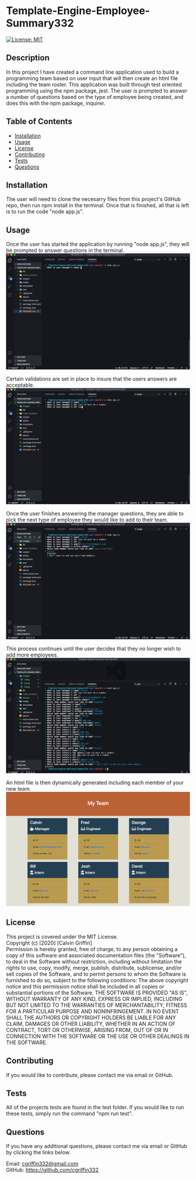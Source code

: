 # Template-Engine-Employee-Summary332
[![License: MIT](https://img.shields.io/badge/License-MIT-yellow.svg)](https://opensource.org/licenses/MIT)

## Description

In this project I have created a command line application used to build a programming team based on user input that will then create an html file including the team roster. This application was built through test oriented programming using the npm package, jest. The user is prompted to answer a number of questions based on the type of employee being created, and does this with the npm package, inquirer. 

## Table of Contents

* [Installation](#installation)
* [Usage](#usage)
* [License](#license)
* [Contributing](#Contributing)
* [Tests](#tests)
* [Questions](#questions)

## Installation

The user will need to clone the necesarry files from this project's GitHub repo, then run npm install in the terminal. Once that is finished, all that is left is to run the code "node app.js".

## Usage

Once the user has started the application by running "node app.js", they will be prompted to answer questions in the terminal. 
![Image of Start](./images/1.png)

Certain validations are set in place to insure that the users answers are acceptable. 
![Image of Validate](./images/2.png)

Once the user finishes answering the manager questions, they are able to pick the next type of employee they would like to add to their team. 
![Image of Next](./images/3.png)

This process continues until the user decides that they no longer wish to add more employees. 
![Image of Done](./images/4.png)

An html file is then dynamically generated including each member of your new team.
![Image of HTML](./images/5.png)

## License

This project is covered under the MIT License. <br />
Copyright (c) [2020] [Calvin Griffin] <br />
Permission is hereby granted, free of charge, to any person obtaining a copy of this software and associated documentation files (the "Software"), to deal in the Software without restriction, including without limitation the rights to use, copy, modify, merge, publish, distribute, sublicense, and/or sell copies of the Software, and to permit persons to whom the Software is furnished to do so, subject to the following conditions:
The above copyright notice and this permission notice shall be included in all copies or substantial portions of the Software.
THE SOFTWARE IS PROVIDED "AS IS", WITHOUT WARRANTY OF ANY KIND, EXPRESS OR IMPLIED, INCLUDING BUT NOT LIMITED TO THE WARRANTIES OF MERCHANTABILITY, FITNESS FOR A PARTICULAR PURPOSE AND NONINFRINGEMENT. IN NO EVENT SHALL THE AUTHORS OR COPYRIGHT HOLDERS BE LIABLE FOR ANY CLAIM, DAMAGES OR OTHER LIABILITY, WHETHER IN AN ACTION OF CONTRACT, TORT OR OTHERWISE, ARISING FROM, OUT OF OR IN CONNECTION WITH THE SOFTWARE OR THE USE OR OTHER DEALINGS IN THE SOFTWARE.

## Contributing

If you would like to contribute, please contact me via email or GitHub.

## Tests

All of the projects tests are found in the test folder. If you would like to run these tests, simply run the command "npm run test".

## Questions

If you have any additional questions, please contact me via email or GitHub by clicking the links below.

Email: cgriffin332@gmail.com <br />
GitHub: https://github.com/cgriffin332

